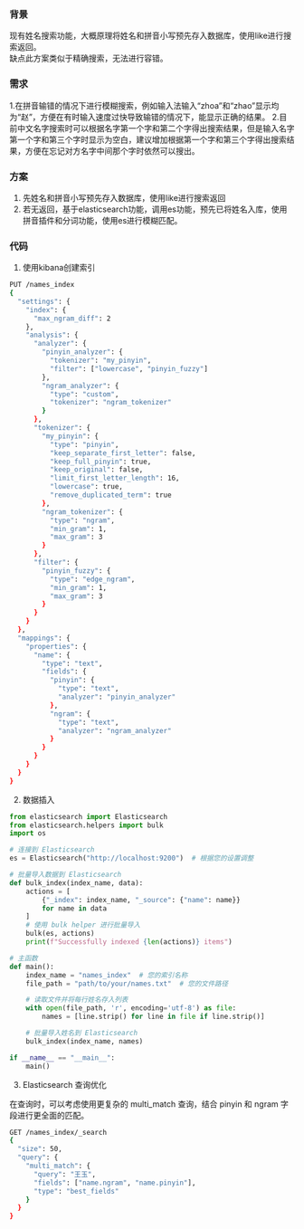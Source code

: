 ### 背景
现有姓名搜索功能，大概原理将姓名和拼音小写预先存入数据库，使用like进行搜索返回。</br>
缺点此方案类似于精确搜索，无法进行容错。

### 需求
1.在拼音输错的情况下进行模糊搜索，例如输入法输入“zhoa”和“zhao”显示均为“赵”，方便在有时输入速度过快导致输错的情况下，能显示正确的结果。
2.目前中文名字搜索时可以根据名字第一个字和第二个字得出搜索结果，但是输入名字第一个字和第三个字时显示为空白，建议增加根据第一个字和第三个字得出搜索结果，方便在忘记对方名字中间那个字时依然可以搜出。

### 方案
1. 先姓名和拼音小写预先存入数据库，使用like进行搜索返回
2. 若无返回，基于elasticsearch功能，调用es功能，预先已将姓名入库，使用拼音插件和分词功能，使用es进行模糊匹配。

### 代码
1. 使用kibana创建索引
```bash
PUT /names_index
{
  "settings": {
    "index": {
      "max_ngram_diff": 2
    },
    "analysis": {
      "analyzer": {
        "pinyin_analyzer": {
          "tokenizer": "my_pinyin",
          "filter": ["lowercase", "pinyin_fuzzy"]
        },
        "ngram_analyzer": {
          "type": "custom",
          "tokenizer": "ngram_tokenizer"
        }
      },
      "tokenizer": {
        "my_pinyin": {
          "type": "pinyin",
          "keep_separate_first_letter": false,
          "keep_full_pinyin": true,
          "keep_original": false,
          "limit_first_letter_length": 16,
          "lowercase": true,
          "remove_duplicated_term": true
        },
        "ngram_tokenizer": {
          "type": "ngram",
          "min_gram": 1,
          "max_gram": 3
        }
      },
      "filter": {
        "pinyin_fuzzy": {
          "type": "edge_ngram",
          "min_gram": 1,
          "max_gram": 3
        }
      }
    }
  },
  "mappings": {
    "properties": {
      "name": {
        "type": "text",
        "fields": {
          "pinyin": {
            "type": "text",
            "analyzer": "pinyin_analyzer"
          },
          "ngram": {
            "type": "text",
            "analyzer": "ngram_analyzer"
          }
        }
      }
    }
  }
}


```


2. 数据插入
```python
from elasticsearch import Elasticsearch
from elasticsearch.helpers import bulk
import os

# 连接到 Elasticsearch
es = Elasticsearch("http://localhost:9200")  # 根据您的设置调整

# 批量导入数据到 Elasticsearch
def bulk_index(index_name, data):
    actions = [
        {"_index": index_name, "_source": {"name": name}}
        for name in data
    ]
    # 使用 bulk helper 进行批量导入
    bulk(es, actions)
    print(f"Successfully indexed {len(actions)} items")

# 主函数
def main():
    index_name = "names_index"  # 您的索引名称
    file_path = "path/to/your/names.txt"  # 您的文件路径

    # 读取文件并将每行姓名存入列表
    with open(file_path, 'r', encoding='utf-8') as file:
        names = [line.strip() for line in file if line.strip()]

    # 批量导入姓名到 Elasticsearch
    bulk_index(index_name, names)

if __name__ == "__main__":
    main()
```

3. Elasticsearch 查询优化

在查询时，可以考虑使用更复杂的 multi_match 查询，结合 pinyin 和 ngram 字段进行更全面的匹配。</br>
```bash
GET /names_index/_search
{
  "size": 50,
  "query": {
    "multi_match": {
      "query": "王玉",
      "fields": ["name.ngram", "name.pinyin"],
      "type": "best_fields"
    }
  }
}
```
